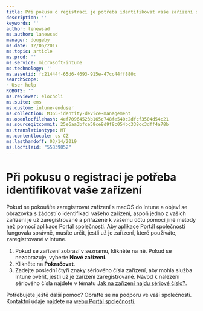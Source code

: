 ```yaml
---
title: Při pokusu o registraci je potřeba identifikovat vaše zařízení s macOS| Microsoft Docs
description: ''
keywords: ''
author: lenewsad
ms.author: lanewsad
manager: dougeby
ms.date: 12/06/2017
ms.topic: article
ms.prod: ''
ms.service: microsoft-intune
ms.technology: ''
ms.assetid: fc21444f-65d6-4693-915e-47cc44ff880c
searchScope:
- User help
ROBOTS: ''
ms.reviewer: elocholi
ms.suite: ems
ms.custom: intune-enduser
ms.collection: M365-identity-device-management
ms.openlocfilehash: 4ef70964523b165c748fe540c2dfcf3504d54c21
ms.sourcegitcommit: 25e6aa3bfce58ce8d9f8c054bc338cc3dff4a78b
ms.translationtype: MT
ms.contentlocale: cs-CZ
ms.lasthandoff: 03/14/2019
ms.locfileid: "55839052"
---
```

# <a name="you-need-to-identify-your-device-when-youre-trying-to-enroll"></a>Při pokusu o registraci je potřeba identifikovat vaše zařízení

Pokud se pokoušíte zaregistrovat zařízení s macOS do Intune a objeví se obrazovka s žádostí o identifikaci vašeho zařízení, aspoň jedno z vašich zařízení je už zaregistrované a přiřazené k vašemu účtu pomocí jiné metody než pomocí aplikace Portál společnosti. Aby aplikace Portál společnosti fungovala správně, musíte určit, jestli už je zařízení, které používáte, zaregistrované v Intune.

1. Pokud se zařízení zobrazí v seznamu, klikněte na ně. Pokud se nezobrazuje, vyberte **Nové zařízení**.
2. Klikněte na **Pokračovat**.
3. Zadejte poslední čtyři znaky sériového čísla zařízení, aby mohla služba Intune ověřit, jestli už je zařízení zaregistrované. Návod k nalezení sériového čísla najdete v tématu [Jak na zařízení najdu sériové číslo?](how-do-i-find-the-serial-number-on-my-device-macos.md).

Potřebujete ještě další pomoc? Obraťte se na podporu ve vaší společnosti. Kontaktní údaje najdete na [webu Portál společnosti](https://go.microsoft.com/fwlink/?linkid=2010980).

